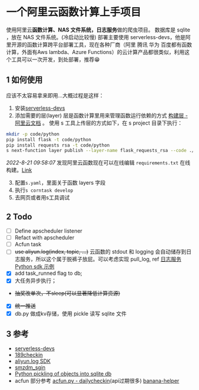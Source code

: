 # 一个阿里云函数计算上手项目
使用阿里云**函数计算、NAS 文件系统，日志服务**做的爬虫项目。
数据库是 sqlite ，放在 NAS 文件系统。(冷启动比较慢)
部署主要使用 serverless-devs，他是阿里开源的函数计算跨平台部署工具，现在各种厂商（阿里 腾讯 华为 百度都有函数计算，外面有Aws lambda、Azure Functions）的云计算产品都很类似，利用这个工具可以一次开发，到处部署，推荐😁

## 1 如何使用
应该不太容易拿来即用...大概过程是这样：

1. 安装[serverless-devs](https://docs.serverless-devs.com/serverless-devs/quick_start)
2. 添加需要的层(layer)
层是函数计算里用来管理函数运行依赖的方式 [构建层 - 阿里云文档](https://help.aliyun.com/document_detail/193057.html) 。
使用 s 工具上传层的方式如下，在 s project 目录下执行：
```bash
mkdir -p code/python
pip install flask -t code/python
pip install requests rsa -t code/python
s next-function layer publish --layer-name flask_requests_rsa --code ./code/
```
*2022-8-21 09:58:07* 发现阿里云函数现在可以在线编辑 `requirements.txt` 在线构建。[Link](https://fcnext.console.aliyun.com/cn-shanghai/layers)

3. 配置`s.yaml`，里面关于函数 layers 字段
4. 执行`s corntask develop`
5. 去网页或者用s工具调试

## 2 Todo
- [ ] Define apscheduler listener
- [ ] Refact with apscheduler
- [ ] Acfun task
- [ ] ~~use aliyun.log(index, topic, ...)~~ 云函数的 stdout 和 logging 会自动储存到日志服务，所以这个属于脱裤子放屁。可以考虑实现 pull_log, ref [日志服务 Python sdk 示例](https://github.com/aliyun/aliyun-log-python-sdk/blob/master/tests/sample.py?spm=a2c4g.11186623.0.0.38f95c2a9X6i3c&file=sample.py)
- [x] add task_runned flag to db;
- [x] 大任务异步执行；
- ~~抽奖改单次，不sleep(可以显著降低计算资源)~~
- [x] ~~统一推送~~
- [x] db.py 做成kv存储，使用 pickle 读写 sqlite 文件

## 3 参考

- [serverless-devs](https://www.serverless-devs.com)
- [189checkin](https://github.com/Cluas/189checkin)
- [aliyun.log SDK](http://aliyun-log-python-sdk.readthedocs.io/)
- [smzdm_sgin](https://github.com/myseil/smzdm_sgin)
- [Python pickling of objects into sqlite db](https://gist.github.com/JonathanRaiman/aa0bdfd8e3511c59f3af)
- acfun 部分参考 [acfun.py - dailycheckin](https://github.com/Sitoi/dailycheckin/blob/b2f023f3e7acbbf2d64c2980c4bfa4623242a50c/acfun/acfun.py)(api过期很多) [banana-helper](https://github.com/zhuweitung/banana-helper)

